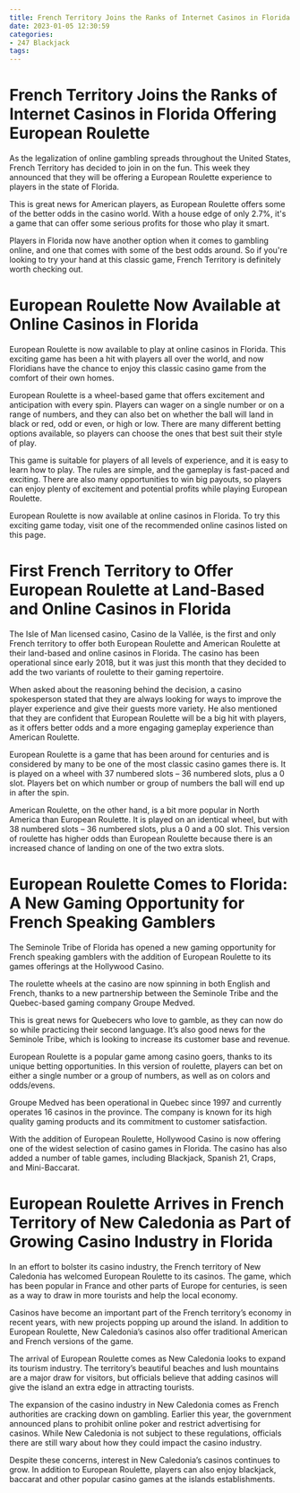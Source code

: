 ```yaml
---
title: French Territory Joins the Ranks of Internet Casinos in Florida Offering European Roulette
date: 2023-01-05 12:30:59
categories:
- 247 Blackjack
tags:
---
```



#  French Territory Joins the Ranks of Internet Casinos in Florida Offering European Roulette

As the legalization of online gambling spreads throughout the United States, French Territory has decided to join in on the fun. This week they announced that they will be offering a European Roulette experience to players in the state of Florida.

This is great news for American players, as European Roulette offers some of the better odds in the casino world. With a house edge of only 2.7%, it's a game that can offer some serious profits for those who play it smart.

Players in Florida now have another option when it comes to gambling online, and one that comes with some of the best odds around. So if you're looking to try your hand at this classic game, French Territory is definitely worth checking out.

#  European Roulette Now Available at Online Casinos in Florida

European Roulette is now available to play at online casinos in Florida. This exciting game has been a hit with players all over the world, and now Floridians have the chance to enjoy this classic casino game from the comfort of their own homes.

European Roulette is a wheel-based game that offers excitement and anticipation with every spin. Players can wager on a single number or on a range of numbers, and they can also bet on whether the ball will land in black or red, odd or even, or high or low. There are many different betting options available, so players can choose the ones that best suit their style of play.

This game is suitable for players of all levels of experience, and it is easy to learn how to play. The rules are simple, and the gameplay is fast-paced and exciting. There are also many opportunities to win big payouts, so players can enjoy plenty of excitement and potential profits while playing European Roulette.

European Roulette is now available at online casinos in Florida. To try this exciting game today, visit one of the recommended online casinos listed on this page.

#  First French Territory to Offer European Roulette at Land-Based and Online Casinos in Florida

The Isle of Man licensed casino, Casino de la Vallée, is the first and only French territory to offer both European Roulette and American Roulette at their land-based and online casinos in Florida. The casino has been operational since early 2018, but it was just this month that they decided to add the two variants of roulette to their gaming repertoire.

When asked about the reasoning behind the decision, a casino spokesperson stated that they are always looking for ways to improve the player experience and give their guests more variety. He also mentioned that they are confident that European Roulette will be a big hit with players, as it offers better odds and a more engaging gameplay experience than American Roulette.

European Roulette is a game that has been around for centuries and is considered by many to be one of the most classic casino games there is. It is played on a wheel with 37 numbered slots – 36 numbered slots, plus a 0 slot. Players bet on which number or group of numbers the ball will end up in after the spin.

American Roulette, on the other hand, is a bit more popular in North America than European Roulette. It is played on an identical wheel, but with 38 numbered slots – 36 numbered slots, plus a 0 and a 00 slot. This version of roulette has higher odds than European Roulette because there is an increased chance of landing on one of the two extra slots.

#  European Roulette Comes to Florida: A New Gaming Opportunity for French Speaking Gamblers

The Seminole Tribe of Florida has opened a new gaming opportunity for French speaking gamblers with the addition of European Roulette to its games offerings at the Hollywood Casino.

The roulette wheels at the casino are now spinning in both English and French, thanks to a new partnership between the Seminole Tribe and the Quebec-based gaming company Groupe Medved.

This is great news for Quebecers who love to gamble, as they can now do so while practicing their second language. It’s also good news for the Seminole Tribe, which is looking to increase its customer base and revenue.

European Roulette is a popular game among casino goers, thanks to its unique betting opportunities. In this version of roulette, players can bet on either a single number or a group of numbers, as well as on colors and odds/evens.

Groupe Medved has been operational in Quebec since 1997 and currently operates 16 casinos in the province. The company is known for its high quality gaming products and its commitment to customer satisfaction.

With the addition of European Roulette, Hollywood Casino is now offering one of the widest selection of casino games in Florida. The casino has also added a number of table games, including Blackjack, Spanish 21, Craps, and Mini-Baccarat.

#  European Roulette Arrives in French Territory of New Caledonia as Part of Growing Casino Industry in Florida

In an effort to bolster its casino industry, the French territory of New Caledonia has welcomed European Roulette to its casinos. The game, which has been popular in France and other parts of Europe for centuries, is seen as a way to draw in more tourists and help the local economy.

Casinos have become an important part of the French territory’s economy in recent years, with new projects popping up around the island. In addition to European Roulette, New Caledonia’s casinos also offer traditional American and French versions of the game.

The arrival of European Roulette comes as New Caledonia looks to expand its tourism industry. The territory’s beautiful beaches and lush mountains are a major draw for visitors, but officials believe that adding casinos will give the island an extra edge in attracting tourists.

The expansion of the casino industry in New Caledonia comes as French authorities are cracking down on gambling. Earlier this year, the government announced plans to prohibit online poker and restrict advertising for casinos. While New Caledonia is not subject to these regulations, officials there are still wary about how they could impact the casino industry.

Despite these concerns, interest in New Caledonia’s casinos continues to grow. In addition to European Roulette, players can also enjoy blackjack, baccarat and other popular casino games at the islands establishments.
